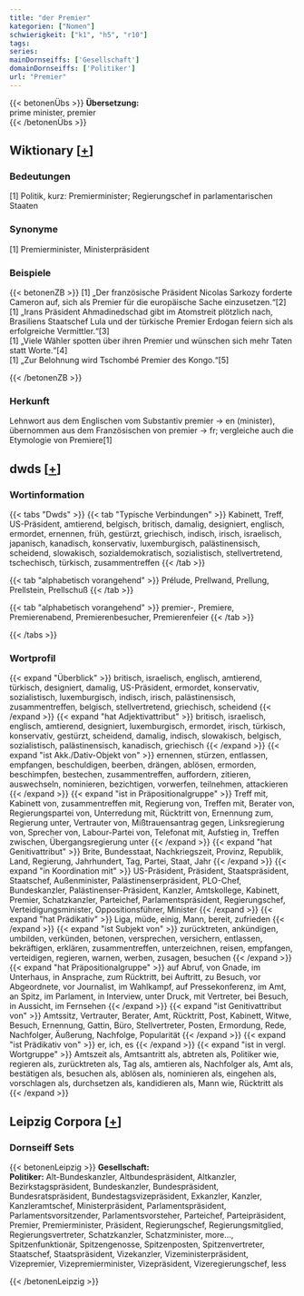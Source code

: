 ```yaml
---
title: "der Premier"
kategorien: ["Nomen"]
schwierigkeit: ["k1", "h5", "r10"]
tags:
series:
mainDornseiffs: ['Gesellschaft']
domainDornseiffs: ['Politiker']
url: "Premier"
---
```


{{< betonenÜbs >}}
**Übersetzung:**  
prime minister, premier  
{{< /betonenÜbs >}}

## Wiktionary [[+](https://de.wiktionary.org/wiki/Premier)]

### Bedeutungen
[1] Politik, kurz: Premierminister; Regierungschef in parlamentarischen Staaten  

### Synonyme
[1] Premierminister, Ministerpräsident  

### Beispiele
{{< betonenZB >}}
[1] „Der französische Präsident Nicolas Sarkozy forderte Cameron auf, sich als Premier für die europäische Sache einzusetzen.“[2]  
[1] „Irans Präsident Ahmadinedschad gibt im Atomstreit plötzlich nach, Brasiliens Staatschef Lula und der türkische Premier Erdogan feiern sich als erfolgreiche Vermittler.“[3]  
[1] „Viele Wähler spotten über ihren Premier und wünschen sich mehr Taten statt Worte.“[4]  
[1] „Zur Belohnung wird Tschombé Premier des Kongo.“[5]  

{{< /betonenZB >}}
### Herkunft
Lehnwort aus dem Englischen vom Substantiv premier → en (minister), übernommen aus dem Französischen von premier → fr; vergleiche auch die Etymologie von Premiere[1]  



## dwds [[+](https://www.dwds.de/wb/Premier)]

### Wortinformation
{{< tabs "Dwds" >}}
{{< tab "Typische Verbindungen" >}}
Kabinett, Treff, US-Präsident, amtierend, belgisch, britisch, damalig, designiert, englisch, ermordet, ernennen, früh, gestürzt, griechisch, indisch, irisch, israelisch, japanisch, kanadisch, konservativ, luxemburgisch, palästinensisch, scheidend, slowakisch, sozialdemokratisch, sozialistisch, stellvertretend, tschechisch, türkisch, zusammentreffen
{{< /tab >}}

{{< tab "alphabetisch vorangehend" >}}
Prélude, Prellwand, Prellung, Prellstein, Prellschuß
{{< /tab >}}

{{< tab "alphabetisch vorangehend" >}}
premier-, Premiere, Premierenabend, Premierenbesucher, Premierenfeier
{{< /tab >}}

{{< /tabs >}}

### Wortprofil
{{< expand "Überblick" >}} britisch, israelisch, englisch, amtierend, türkisch, designiert, damalig, US-Präsident, ermordet, konservativ, sozialistisch, luxemburgisch, indisch, irisch, palästinensisch, zusammentreffen, belgisch, stellvertretend, griechisch, scheidend {{< /expand >}}
{{< expand "hat Adjektivattribut" >}} britisch, israelisch, englisch, amtierend, designiert, luxemburgisch, ermordet, irisch, türkisch, konservativ, gestürzt, scheidend, damalig, indisch, slowakisch, belgisch, sozialistisch, palästinensisch, kanadisch, griechisch {{< /expand >}}
{{< expand "ist Akk./Dativ-Objekt von" >}} ernennen, stürzen, entlassen, empfangen, beschuldigen, beerben, drängen, ablösen, ermorden, beschimpfen, bestechen, zusammentreffen, auffordern, zitieren, auswechseln, nominieren, bezichtigen, vorwerfen, teilnehmen, attackieren {{< /expand >}}
{{< expand "ist in Präpositionalgruppe" >}} Treff mit, Kabinett von, zusammentreffen mit, Regierung von, Treffen mit, Berater von, Regierungspartei von, Unterredung mit, Rücktritt von, Ernennung zum, Regierung unter, Vertrauter von, Mißtrauensantrag gegen, Linksregierung von, Sprecher von, Labour-Partei von, Telefonat mit, Aufstieg in, Treffen zwischen, Übergangsregierung unter {{< /expand >}}
{{< expand "hat Genitivattribut" >}} Brite, Bundesstaat, Nachkriegszeit, Provinz, Republik, Land, Regierung, Jahrhundert, Tag, Partei, Staat, Jahr {{< /expand >}}
{{< expand "in Koordination mit" >}} US-Präsident, Präsident, Staatspräsident, Staatschef, Außenminister, Palästinenserpräsident, PLO-Chef, Bundeskanzler, Palästinenser-Präsident, Kanzler, Amtskollege, Kabinett, Premier, Schatzkanzler, Parteichef, Parlamentspräsident, Regierungschef, Verteidigungsminister, Oppositionsführer, Minister {{< /expand >}}
{{< expand "hat Prädikativ" >}} Liga, müde, einig, Mann, bereit, zufrieden {{< /expand >}}
{{< expand "ist Subjekt von" >}} zurücktreten, ankündigen, umbilden, verkünden, betonen, versprechen, versichern, entlassen, bekräftigen, erklären, zusammentreffen, unterzeichnen, reisen, empfangen, verteidigen, regieren, warnen, werben, zusagen, besuchen {{< /expand >}}
{{< expand "hat Präpositionalgruppe" >}} auf Abruf, von Gnade, im Unterhaus, in Ansprache, zum Rücktritt, bei Auftritt, zu Besuch, vor Abgeordnete, vor Journalist, im Wahlkampf, auf Pressekonferenz, im Amt, an Spitz, im Parlament, in Interview, unter Druck, mit Vertreter, bei Besuch, in Aussicht, im Fernsehen {{< /expand >}}
{{< expand "ist Genitivattribut von" >}} Amtssitz, Vertrauter, Berater, Amt, Rücktritt, Post, Kabinett, Witwe, Besuch, Ernennung, Gattin, Büro, Stellvertreter, Posten, Ermordung, Rede, Nachfolger, Äußerung, Nachfolge, Popularität {{< /expand >}}
{{< expand "ist Prädikativ von" >}} er, ich, es {{< /expand >}}
{{< expand "ist in vergl. Wortgruppe" >}} Amtszeit als, Amtsantritt als, abtreten als, Politiker wie, regieren als, zurücktreten als, Tag als, amtieren als, Nachfolger als, Amt als, bestätigen als, besuchen als, ablösen als, nominieren als, eingehen als, vorschlagen als, durchsetzen als, kandidieren als, Mann wie, Rücktritt als {{< /expand >}}

## Leipzig Corpora [[+](https://corpora.uni-leipzig.de/en/res?word=Premier&corpusId=deu_newscrawl-public_2018)]

### Dornseiff Sets
{{< betonenLeipzig >}}
**Gesellschaft:**  
**Politiker:** Alt-Bundeskanzler, Altbundespräsident, Altkanzler, Bezirkstagspräsident, Bundeskanzler, Bundespräsident, Bundesratspräsident, Bundestagsvizepräsident, Exkanzler, Kanzler, Kanzleramtschef, Ministerpräsident, Parlamentspräsident, Parlamentsvorsitzender, Parlamentsvorsteher, Parteichef, Parteipräsident, Premier, Premierminister, Präsident, Regierungschef, Regierungsmitglied, Regierungsvertreter, Schatzkanzler, Schatzminister, more..., Spitzenfunktionär, Spitzengenosse, Spitzenposten, Spitzenvertreter, Staatschef, Staatspräsident, Vizekanzler, Vizeministerpräsident, Vizepremier, Vizepremierminister, Vizepräsident, Vizeregierungschef, less  

{{< /betonenLeipzig >}}
